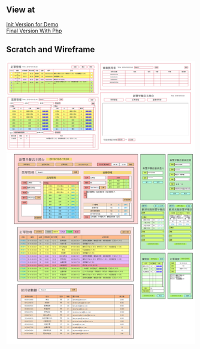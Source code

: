 ## View at
[Init Version for Demo](https://jason2714.github.io/software-engineering/%E4%B8%BB%E6%8E%A7%E5%8F%B0%E9%A0%81%E9%9D%A2)  
[Final Version With Php](https://jason2714.github.io/software-engineering/%E6%8F%9A%E6%98%87/%E4%B8%BB%E6%8E%A7%E5%8F%B0%E9%A0%81%E9%9D%A2)

## Scratch and Wireframe
<center>
<img src="sshot-2.png" alt="scratch"/>
<img src="wireframe.png" alt="wireframe"/>
</center>
